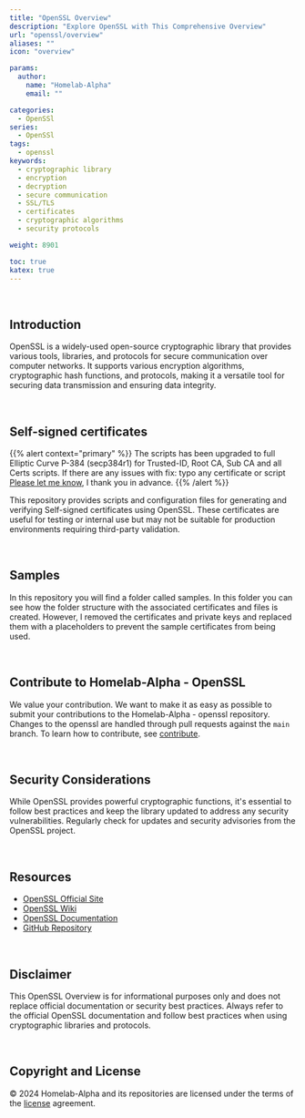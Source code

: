 ```yaml
---
title: "OpenSSL Overview"
description: "Explore OpenSSL with This Comprehensive Overview"
url: "openssl/overview"
aliases: ""
icon: "overview"

params:
  author:
    name: "Homelab-Alpha"
    email: ""

categories:
  - OpenSSl
series:
  - OpenSSl
tags:
  - openssl
keywords:
  - cryptographic library
  - encryption
  - decryption
  - secure communication
  - SSL/TLS
  - certificates
  - cryptographic algorithms
  - security protocols

weight: 8901

toc: true
katex: true
---
```


<br />

## Introduction

OpenSSL is a widely-used open-source cryptographic library that provides various
tools, libraries, and protocols for secure communication over computer networks.
It supports various encryption algorithms, cryptographic hash functions, and
protocols, making it a versatile tool for securing data transmission and
ensuring data integrity.

<br />

## Self-signed certificates

{{% alert context="primary" %}}
The scripts has been upgraded to full Elliptic Curve P-384 (secp384r1) for
Trusted-ID, Root CA, Sub CA and all Certs scripts. If there are any issues with
fix: typo any certificate or script [Please let me know], I thank you in advance.
{{% /alert %}}

This repository provides scripts and configuration files for generating and
verifying Self-signed certificates using OpenSSL. These certificates are useful
for testing or internal use but may not be suitable for production environments
requiring third-party validation.

<br />

## Samples

In this repository you will find a folder called samples. In this folder you can
see how the folder structure with the associated certificates and files is
created. However, I removed the certificates and private keys and replaced them
with a placeholders to prevent the sample certificates from being used.

<br />

## Contribute to Homelab-Alpha - OpenSSL

We value your contribution. We want to make it as easy as possible to submit
your contributions to the Homelab-Alpha - openssl repository. Changes to the
openssl are handled through pull requests against the `main` branch. To learn
how to contribute, see [contribute].

<br />

## Security Considerations

While OpenSSL provides powerful cryptographic functions, it's essential to
follow best practices and keep the library updated to address any security
vulnerabilities. Regularly check for updates and security advisories from the
OpenSSL project.

<br />

## Resources

- [OpenSSL Official Site]
- [OpenSSL Wiki]
- [OpenSSL Documentation]
- [GitHub Repository]

<br />

## Disclaimer

This OpenSSL Overview is for informational purposes only and does not replace
official documentation or security best practices. Always refer to the official
OpenSSL documentation and follow best practices when using cryptographic
libraries and protocols.

<br />

## Copyright and License

&copy; 2024 Homelab-Alpha and its repositories are licensed under the terms of
the [license] agreement.

[Please let me know]:
  https://github.com/homelab-alpha/openssl/discussions/categories/feedback
[contribute]: docs/../../contributing/code_of_conduct.md
[OpenSSL Official Site]: https://www.openssl.org
[OpenSSL Wiki]: https://wiki.openssl.org
[OpenSSL Documentation]: https://www.openssl.org/docs
[GitHub Repository]: https://github.com/openssl/openssl
[license]: docs/../../help/license.md
